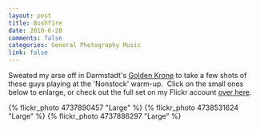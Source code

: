 ```yaml
--- 
layout: post
title: Bushfire
date: 2010-6-28
comments: false
categories: General Photography Music
link: false
---
```


Sweated my arse off in Darmstadt's [Golden Krone](http://www.goldene-krone.de/)
to take a few shots of these guys playing at the 'Nonstock' warm-up.  Click on
the small ones below to enlarge, or check out the full set on my Flickr
account [over here](http://www.flickr.com/photos/yankcrime/sets/72157624367706626/show/).

{% flickr_photo 4737890457 "Large" %}
{% flickr_photo 4738531624 "Large" %}
{% flickr_photo 4737886297 "Large" %}
